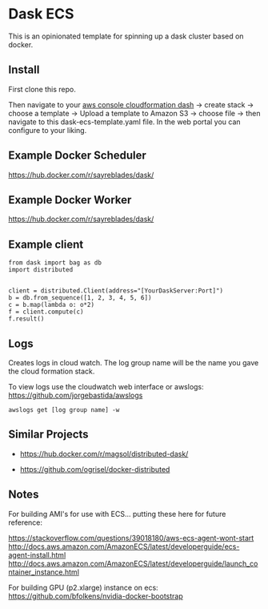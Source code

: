 # Dask ECS

This is an opinionated template for spinning up a dask cluster based on docker.


## Install

First clone this repo.

Then navigate to your [aws console cloudformation dash](https://console.aws.amazon.com/cloudformation) -> create stack -> choose a template -> Upload a template to Amazon S3 -> choose file -> then navigate to this dask-ecs-template.yaml file.  In the web portal you can configure to your liking.


## Example Docker Scheduler

https://hub.docker.com/r/sayreblades/dask/


## Example Docker Worker

https://hub.docker.com/r/sayreblades/dask/


## Example client

```
from dask import bag as db
import distributed


client = distributed.Client(address="[YourDaskServer:Port]")
b = db.from_sequence([1, 2, 3, 4, 5, 6])
c = b.map(lambda o: o*2)
f = client.compute(c)
f.result()
```

## Logs

Creates logs in cloud watch.  The log group name will be the name you gave the cloud formation stack.

To view logs use the cloudwatch web interface or awslogs: https://github.com/jorgebastida/awslogs

```
awslogs get [log group name] -w
```

## Similar Projects

- https://hub.docker.com/r/magsol/distributed-dask/

- https://github.com/ogrisel/docker-distributed


## Notes

For building AMI's for use with ECS... putting these here for future reference:

https://stackoverflow.com/questions/39018180/aws-ecs-agent-wont-start
http://docs.aws.amazon.com/AmazonECS/latest/developerguide/ecs-agent-install.html
http://docs.aws.amazon.com/AmazonECS/latest/developerguide/launch_container_instance.html


For building GPU (p2.xlarge) instance on ecs:
https://github.com/bfolkens/nvidia-docker-bootstrap
